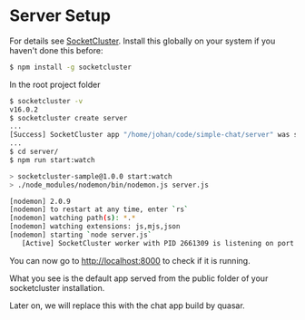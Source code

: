 # Server Setup

For details see [SocketCluster](https://socketcluster.io/). Install this globally on your system if you haven't done this before:

```bash
$ npm install -g socketcluster

```

In the root project folder

```bash
$ socketcluster -v
v16.0.2
$ socketcluster create server
...
[Success] SocketCluster app "/home/johan/code/simple-chat/server" was setup successfully
...
$ cd server/
$ npm run start:watch

> socketcluster-sample@1.0.0 start:watch
> ./node_modules/nodemon/bin/nodemon.js server.js

[nodemon] 2.0.9
[nodemon] to restart at any time, enter `rs`
[nodemon] watching path(s): *.*
[nodemon] watching extensions: js,mjs,json
[nodemon] starting `node server.js`
   [Active] SocketCluster worker with PID 2661309 is listening on port 8000
```

You can now go to <http://localhost:8000> to check if it is running.

What you see is the default app served from the public folder of your socketcluster installation.

Later on, we will replace this with the chat app build by quasar.
